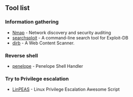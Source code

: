 ## Tool list

### Information gathering
- [Nmap](https://nmap.org/) - Network discovery and security auditing
- [searchsploit](https://www.exploit-db.com/) - A command-line search tool for Exploit-DB
- [dirb](https://dirb.sourceforge.net/) - A Web Content Scanner.

### Reverse shell
- [penelope](https://github.com/brightio/penelope) - Penelope Shell Handler

### Try to Privilege escalation
- [LinPEAS](https://github.com/peass-ng/PEASS-ng/tree/master/linPEAS) - Linux Privilege Escalation Awesome Script
